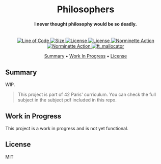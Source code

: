 <h1 align="center">
  Philosophers
</h1>
<h4 align="center">I never thought philosophy would be so deadly.
<br>
<br>
</h4>

<p align="center">
  <a href="https://github.com/ThomasRobertson/42-philosophers">
    <img src="https://tokei.rs/b1/github/ThomasRobertson/42-philosophers"
         alt="Line of Code">
  </a>
  <a href="https://github.com/ThomasRobertson/42-philosophers">
    <img src="https://img.shields.io/github/languages/code-size/ThomasRobertson/42-philosophers"
         alt="Size">
  </a>
  <a href="https://github.com/ThomasRobertson/42-philosophers">
    <img src="https://img.shields.io/github/languages/top/ThomasRobertson/42-philosophers"
         alt="License">
  </a>
  <a href="https://github.com/ThomasRobertson/42-philosophers">
    <img src="https://img.shields.io/github/license/ThomasRobertson/42-philosophers"
         alt="License">
  </a>
  <a href="https://github.com/ThomasRobertson/42-philosophers/actions/workflows/build-action.yml">
    <img src="https://github.com/ThomasRobertson/42-philosophers/workflows/Build/badge.svg"
         alt="Norminette Action">
  </a>
  <a href="https://github.com/ThomasRobertson/42-philosophers/actions/workflows/norminette-action.yml">
    <img src="https://github.com/ThomasRobertson/42-philosophers/workflows/Norm Check/badge.svg"
         alt="Norminette Action">
  </a>
  <a href="https://github.com/ThomasRobertson/42-philosophers/actions/workflows/ft_mallocator.yml">
    <img src="https://github.com/ThomasRobertson/42-philosophers/workflows/ft_mallocator/badge.svg"
         alt="ft_mallocator">
  </a>   
</p>

<p align="center">
  <a href="#summary">Summary</a> •
  <a href="#work-in-progress">Work In Progress</a> •
  <a href="#license">License</a>
</p>

## Summary

WIP.

> This project is part of 42 Paris' curriculum. You can check the full subject in the subject pdf included in this repo.

## Work in Progress

This project is a work in progress and is not yet functional.

## License

MIT
